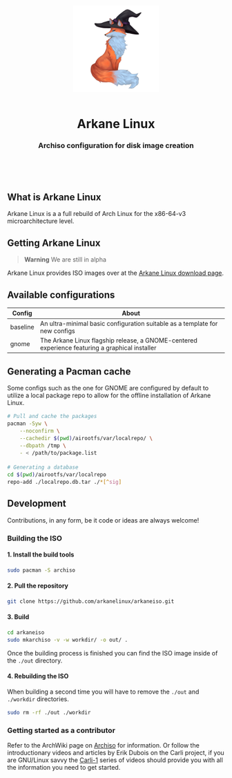 <div align="center">
	<a href="https://arkanelinux.org" align="center">
		<center align="center">
			<picture>
			 	<img src="https://raw.githubusercontent.com/arkanelinux/artwork/main/arkanelinux-logo/1200x1200/arkanelinux-logo.png" alt="Arkane Linux" align="center" height="200">
			</picture>
		</center>
	</a>
	<br>
	<h1 align="center"><center>Arkane Linux</center></h1>
	<h3 align="center"><center>Archiso configuration for disk image creation</center></h3>
	<br>
	<br>
</div>

<br>


## What is Arkane Linux
Arkane Linux is a a full rebuild of Arch Linux for the x86-64-v3 microarchitecture level.

## Getting Arkane Linux

> **Warning** We are still in alpha

Arkane Linux provides ISO images over at the [Arkane Linux download page](https://download.arkanelinux.org/).

## Available configurations
| Config | About |
| --- | --- |
| baseline | An ultra-minimal basic configuration suitable as a template for new configs |
| gnome | The Arkane Linux flagship release, a GNOME-centered experience featuring a graphical installer |

## Generating a Pacman cache
Some configs such as the one for GNOME are configured by default to utilize a local package repo to allow for the offline installation of Arkane Linux.

```bash
# Pull and cache the packages
pacman -Syw \
    --noconfirm \
    --cachedir $(pwd)/airootfs/var/localrepo/ \
    --dbpath /tmp \
    - < /path/to/package.list

# Generating a database
cd $(pwd)/airootfs/var/localrepo
repo-add ./localrepo.db.tar ./*[^sig]
```

## Development
Contributions, in any form, be it code or ideas are always welcome!

### Building the ISO
#### 1. Install the build tools

```bash
sudo pacman -S archiso
```

#### 2. Pull the repository

```bash
git clone https://github.com/arkanelinux/arkaneiso.git
```

#### 3. Build

```bash
cd arkaneiso
sudo mkarchiso -v -w workdir/ -o out/ .
```

Once the building process is finished you can find the ISO image inside of the `./out` directory.

#### 4. Rebuilding the ISO
When building a second time you will have to remove the `./out` and `./workdir` directories.

```bash
sudo rm -rf ./out ./workdir
```

### Getting started as a contributor
Refer to the ArchWiki page on [Archiso](https://wiki.archlinux.org/title/Archiso) for information. Or follow the introductionary videos and articles by Erik Dubois on the Carli project, if you are GNU/Linux savvy the [Carli-1](https://www.arcolinuxiso.com/carli-1/) series of videos should provide you with all the information you need to get started.
